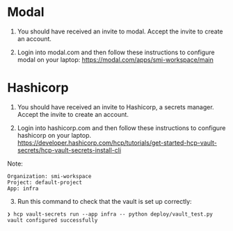
# Modal

1. You should have received an invite to modal. Accept the invite to create an account.

2. Login into modal.com and then follow these instructions to configure modal on your laptop: https://modal.com/apps/smi-workspace/main

# Hashicorp

1. You should have received an invite to Hashicorp, a secrets manager. Accept the invite to create an account.

2. Login into hashicorp.com and then follow these instructions to configure hashicorp on your laptop.
https://developer.hashicorp.com/hcp/tutorials/get-started-hcp-vault-secrets/hcp-vault-secrets-install-cli

Note:
```
Organization: smi-workspace
Project: default-project
App: infra
```

3. Run this command to check that the vault is set up correctly:

```
❯ hcp vault-secrets run --app infra -- python deploy/vault_test.py
vault configured successfully
```

